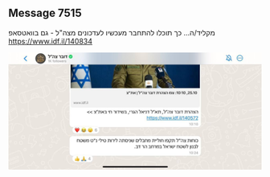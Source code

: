 ## Message 7515

מקליד/ה…
כך תוכלו להתחבר מעכשיו לעדכונים 
מצה"ל - גם בוואטסאפ
https://www.idf.il/140834

![Photo](./7515/7515_photo.jpg)
